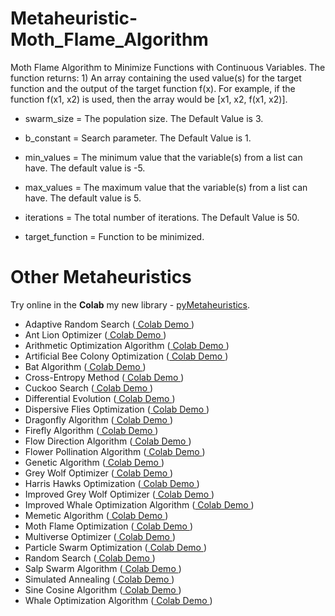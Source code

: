 # Metaheuristic-Moth_Flame_Algorithm
Moth Flame Algorithm to Minimize Functions with Continuous Variables. The function returns: 1) An array containing the used value(s) for the target function and the output of the target function f(x). For example, if the function f(x1, x2) is used, then the array would be [x1, x2, f(x1, x2)].  

* swarm_size = The population size. The Default Value is 3.

* b_constant = Search parameter. The Default Value is 1.

* min_values = The minimum value that the variable(s) from a list can have. The default value is -5.

* max_values = The maximum value that the variable(s) from a list can have. The default value is  5.

* iterations = The total number of iterations. The Default Value is 50.

* target_function = Function to be minimized. 

# Other Metaheuristics

Try online in the **Colab**  my new library - [pyMetaheuristics](https://github.com/Valdecy/pyMetaheuristic).

- Adaptive Random Search ([ Colab Demo ](https://colab.research.google.com/drive/1PbIjDVGAU75Dgxn6I3bpoWovvYA4RYks?usp=sharing))
- Ant Lion Optimizer ([ Colab Demo ](https://colab.research.google.com/drive/11GWyd-o11nzwjafF37YDbReAJyjV4Zhp?usp=sharing))
- Arithmetic Optimization Algorithm ([ Colab Demo ](https://colab.research.google.com/drive/1AH0B21_fhF4mOV5iR5MJt_JoUslYE_dt?usp=sharing))
- Artificial Bee Colony Optimization ([ Colab Demo ](https://colab.research.google.com/drive/1IBouxcnhbNLfCoCV5ueNCq0FZBd9E2gu?usp=sharing))
- Bat Algorithm ([ Colab Demo ](https://colab.research.google.com/drive/1vbUWQ3T8B1XhPrewaFUW9uvCMGmzajk1?usp=sharing))
- Cross-Entropy Method ([ Colab Demo ](https://colab.research.google.com/drive/1tI1YbjbAV_O9TdXWYfu8aAlvadC7Crm_?usp=sharing))
- Cuckoo Search ([ Colab Demo ](https://colab.research.google.com/drive/1L1STGmVK5IgdjLpEb-o8tuJ0yPCZ65Mt?usp=sharing))
- Differential Evolution ([ Colab Demo ](https://colab.research.google.com/drive/1J56NxxplPOty9rjKQoo5TqN6MzmiqfBe?usp=sharing))
- Dispersive Flies Optimization ([ Colab Demo ](https://colab.research.google.com/drive/1Y6eULdzLMnM2QpApdvABotxwG01BusmE?usp=sharing))
- Dragonfly Algorithm ([ Colab Demo ](https://colab.research.google.com/drive/19xgEwfzdI-yjFMM3e16PbVF1vX8ohu9c?usp=sharing))
- Firefly Algorithm ([ Colab Demo ](https://colab.research.google.com/drive/1vjUDRdRKPAGo6fTXAsvF9INJiF-wb6Pe?usp=sharing))
- Flow Direction Algorithm ([ Colab Demo ](https://colab.research.google.com/drive/1b72tXxS1X8ntCduN5lUn-An1REcJqp48?usp=sharing))
- Flower Pollination Algorithm ([ Colab Demo ](https://colab.research.google.com/drive/1U7gTgWwBPOWGyEQGX38nSBnBzb3WWAM1?usp=sharing))
- Genetic Algorithm ([ Colab Demo ](https://colab.research.google.com/drive/1zY4N9Sf6odAd1hn8Z3SSww403aj2BHhh?usp=sharing))
- Grey Wolf Optimizer ([ Colab Demo ](https://colab.research.google.com/drive/1EQqLtVs9ghQ9Cu-aFRh13hu5ZdgOf9sc?usp=sharing))
- Harris Hawks Optimization ([ Colab Demo ](https://colab.research.google.com/drive/1swYF7A0I67zX7NxXRJ1d1k1apeMWX2ix?usp=sharing))
- Improved Grey Wolf Optimizer ([ Colab Demo ](https://colab.research.google.com/drive/1Ggu6bd6-FQkLMIrfJynF54b7JBUJaw8Z?usp=sharing))
- Improved Whale Optimization Algorithm ([ Colab Demo ](https://colab.research.google.com/drive/1Nvuz7VEqUfUqNzEm1h2_hGhieSH3vgHY?usp=sharing))
- Memetic Algorithm ([ Colab Demo ](https://colab.research.google.com/drive/1ivRQVK8auSmU9jF3H7CYmpKLlxRHHrPd?usp=sharing))
- Moth Flame Optimization ([ Colab Demo ](https://colab.research.google.com/drive/1-parlgNJ6urQGmNLLViGxf65PhuAS3L4?usp=sharing))
- Multiverse Optimizer ([ Colab Demo ](https://colab.research.google.com/drive/1Qna0EHucTYRt9pCfDFzpk9uuNM9tSNKi?usp=sharing))
- Particle Swarm Optimization ([ Colab Demo ](https://colab.research.google.com/drive/1bWAmKTkNKSiSQPUcRdokLQYuhQBOhckZ?usp=sharing))
- Random Search ([ Colab Demo ](https://colab.research.google.com/drive/1DCi4aiO_ORlRq9MetZcxHyKAywMuFkRO?usp=sharing))
- Salp Swarm Algorithm ([ Colab Demo ](https://colab.research.google.com/drive/1Qhkn2NPO5Gavc6ZHW79n_DjmEFeDvOBq?usp=sharing))
- Simulated Annealing ([ Colab Demo ](https://colab.research.google.com/drive/1W6X_kCSGOKEDWIJ-ar25kgWIQAc4U1mA?usp=sharing))
- Sine Cosine Algorithm ([ Colab Demo ](https://colab.research.google.com/drive/1WjbCiks_E2s1qw9l9OkZ4mRQPQuWWYzs?usp=sharing))
- Whale Optimization Algorithm ([ Colab Demo ](https://colab.research.google.com/drive/1Nt52dS0AsXm7RHVIt3K0DAaC1i8zKUUC?usp=sharing))
